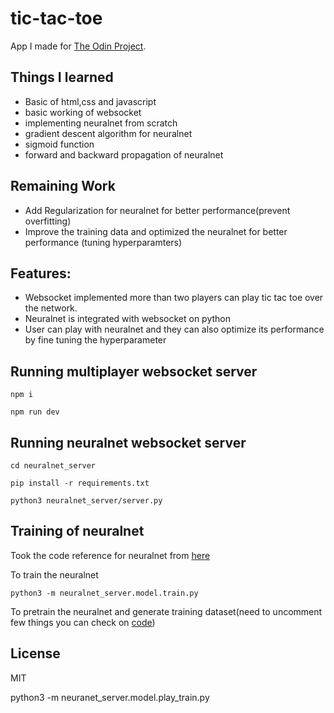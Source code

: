# tic-tac-toe
App I made for [The Odin Project](https://www.theodinproject.com/lessons/node-path-javascript-tic-tac-toe).

## Things I learned 
- Basic of html,css and javascript
- basic working of websocket
- implementing neuralnet from scratch
- gradient descent algorithm for neuralnet
- sigmoid function
- forward and backward propagation of neuralnet


## Remaining Work
- Add Regularization for neuralnet for better performance(prevent overfitting)
- Improve the training data and optimized the neuralnet for better performance (tuning hyperparamters)

## Features:
- Websocket implemented more than two players can play tic tac toe over the network.
- Neuralnet is integrated with websocket on python
- User can play with neuralnet and they can also optimize its performance by fine tuning the hyperparameter

## Running multiplayer websocket server
```
npm i 
```
```
npm run dev 
```  
## Running neuralnet websocket server
```
cd neuralnet_server
```
```
pip install -r requirements.txt
```
```
python3 neuralnet_server/server.py
```
## Training of neuralnet
Took the code reference for neuralnet from [here](https://github.com/12yuens2/neural-net-tic-tac-toe)

To train the neuralnet
```
python3 -m neuralnet_server.model.train.py
```

To pretrain the neuralnet and generate training dataset(need to uncomment few things you can check on [code](https://github.com/12yuens2/neural-net-tic-tac-toe))
## License
MIT

python3 -m neuranet_server.model.play_train.py
```
